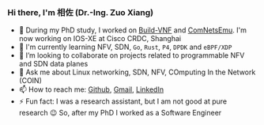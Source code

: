 [Build-VNF]: https://github.com/stevelorenz/build-vnf
[ComNetsEmu]: https://github.com/stevelorenz/comnetsemu
[Github]: https://www.github.com/stevelorenz
[Gmail]: mailto:xianglinks@gmail.com
[LinkedIn]: https://www.linkedin.com/in/zuo-xiang-480a45b4

### Hi there, I'm 相佐 (Dr.-Ing. Zuo Xiang)

- 🔭 During my PhD study, I worked on [Build-VNF] and [ComNetsEmu]. I'm now working on IOS-XE at Cisco CRDC, Shanghai
- 🌱 I'm currently learning NFV, SDN, `Go`, `Rust`, `P4`, `DPDK` and `eBPF/XDP`
- 👯 I’m looking to collaborate on projects related to programmable NFV and SDN data planes
- 💬 Ask me about Linux networking, SDN, NFV, COmputing In the Network (COIN)
- 📫 How to reach me: [Github], [Gmail], [LinkedIn]
- ⚡ Fun fact: I was a research assistant, but I am not good at pure research :wink: So, after my PhD I worked as a
  Software Engineer

<!--
<p align="center">
  <img alt="stevelorenz's Github Stats" src="https://github-readme-stats.vercel.app/api?username=stevelorenz&show_icons=true&include_all_commits=true&hide_border=true" />
</p>
-->

<!--
**stevelorenz/stevelorenz** is a ✨ _special_ ✨ repository because its `README.md` (this file) appears on your GitHub profile.

Here are some ideas to get you started:

- 🔭 I’m currently working on ...
- 🌱 I’m currently learning ...
- 👯 I’m looking to collaborate on ...
- 🤔 I’m looking for help with ...
- 💬 Ask me about ...
- 📫 How to reach me: ...
- 😄 Pronouns: ...
- ⚡ Fun fact: ...
-->
